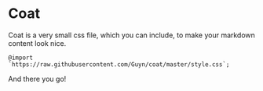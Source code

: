 # Coat

Coat is a very small css file, which you can include, to make your markdown content look nice. 

```
@import `https://raw.githubusercontent.com/Guyn/coat/master/style.css`;
```
And there you go! 
